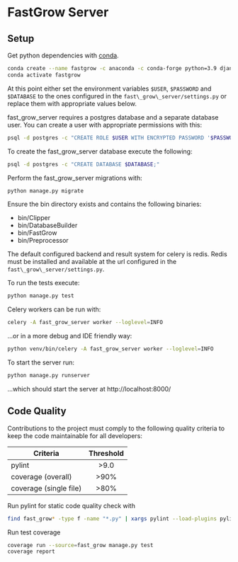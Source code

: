 # FastGrow Server

## Setup

Get python dependencies with [conda](https://docs.conda.io/en/latest/miniconda.html).
```bash
conda create --name fastgrow -c anaconda -c conda-forge python=3.9 django celery psycopg2 redis redis-py vine pylint pylint-django coverage
conda activate fastgrow
```

At this point either set the environment variables `$USER`, `$PASSWORD` and
`$DATABASE` to the ones configured in the `fast\_grow\_server/settings.py` or
replace them with appropriate values below.

fast\_grow\_server requires a postgres database and a separate database user.
You can create a user with appropriate permissions with this:
```bash
psql -d postgres -c "CREATE ROLE $USER WITH ENCRYPTED PASSWORD '$PASSWORD'; ALTER ROLE $USER WITH LOGIN CREATEDB;"
```
To create the fast\_grow\_server database execute the following:
```bash
psql -d postgres -c "CREATE DATABASE $DATABASE;"
```

Perform the fast\_grow\_server migrations with:
```bash
python manage.py migrate
```

Ensure the bin directory exists and contains the following binaries:
  - bin/Clipper
  - bin/DatabaseBuilder
  - bin/FastGrow
  - bin/Preprocessor

The default configured backend and result system for celery is redis. Redis
must be installed and available at the url configured in the
`fast\_grow\_server/settings.py`.

To run the tests execute:
```bash
python manage.py test
```

Celery workers can be run with:
```bash
celery -A fast_grow_server worker --loglevel=INFO
```
...or in a more debug and IDE friendly way:
```bash
python venv/bin/celery -A fast_grow_server worker --loglevel=INFO
```

To start the server run:
```bash
python manage.py runserver
```
...which should start the server at http://localhost:8000/

## Code Quality

Contributions to the project must comply to the following quality criteria to
keep the code maintainable for all developers:

| Criteria               | Threshold     |
| -------------          |:-------------:|
| pylint                 | \>9.0         |
| coverage (overall)     | \>90%         |
| coverage (single file) | \>80%         |


Run pylint for static code quality check with
```bash
find fast_grow* -type f -name "*.py" | xargs pylint --load-plugins pylint_django --django-settings-module=fast_grow_server.settings
```

Run test coverage
```bash
coverage run --source=fast_grow manage.py test
coverage report
```
